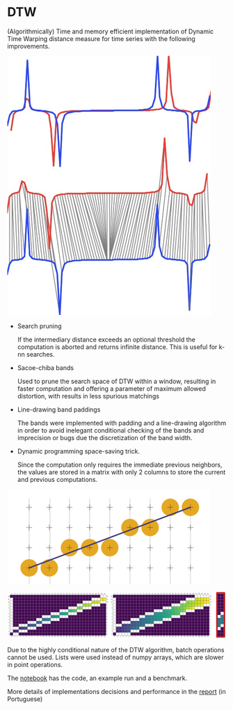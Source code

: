 # DTW

(Algorithmically) Time and memory efficient implementation of Dynamic Time Warping distance measure for time series with the following improvements.

![DTW](dtw.png)

* Search pruning

  If the intermediary distance exceeds an optional threshold the computation is aborted and returns infinite distance. This is useful for k-nn searches.

* Sacoe-chiba bands

  Used to prune the search space of DTW within a window, resulting in faster computation and offering a parameter of maximum allowed distortion, with results in less spurious matchings

* Line-drawing band paddings

  The bands were implemented with padding and a line-drawing algorithm in order to avoid inelegant conditional checking of the bands and imprecision or bugs due the discretization of the band width.

* Dynamic programming space-saving trick.

  Since the computation only requires the immediate previous neighbors, the values are stored in a matrix with only 2 columns to store the current and previous computations.

![](line-drawing.png)


![](bands.PNG)

Due to the highly conditional nature of the DTW algorithm, batch operations cannot be used. Lists were used instead of numpy arrays, which are slower in point operations.

The [notebook](dtw.ipynb) has the code, an example run and a benchmark.

More details of implementations decisions and performance in the [report](relatorio3-cezanne.pdf) (in Portuguese)
